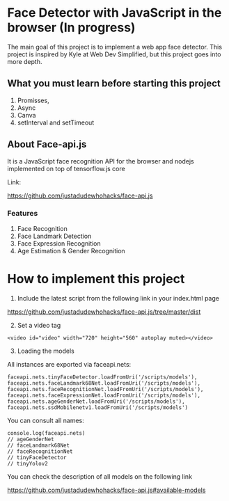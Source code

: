 # Face Detector with JavaScript in the browser (In progress)
The main goal of this project is to implement a web app face detector. This project is inspired by Kyle at Web Dev Simplified, but this project goes into more depth.

## What you must learn before starting this project
1. Promisses,
2. Async
3. Canva
4. setInterval and setTimeout

## About Face-api.js

It is a JavaScript face recognition API for the browser and nodejs implemented on top of tensorflow.js core

Link:

https://github.com/justadudewhohacks/face-api.js

### Features
1. Face Recognition
2. Face Landmark Detection
3. Face Expression Recognition
4. Age Estimation & Gender Recognition

# How to implement this project
1. Include the latest script from the following link in your index.html page

https://github.com/justadudewhohacks/face-api.js/tree/master/dist


2. Set a video tag

 ```
 <video id="video" width="720" height="560" autoplay muted></video>
 ```

3. Loading the models

All instances are exported via faceapi.nets:

```
faceapi.nets.tinyFaceDetector.loadFromUri('/scripts/models'),
faceapi.nets.faceLandmark68Net.loadFromUri('/scripts/models'),
faceapi.nets.faceRecognitionNet.loadFromUri('/scripts/models'),
faceapi.nets.faceExpressionNet.loadFromUri('/scripts/models'),
faceapi.nets.ageGenderNet.loadFromUri('/scripts/models'),
faceapi.nets.ssdMobilenetv1.loadFromUri('/scripts/models')
```
You can consult all names:

```
console.log(faceapi.nets)
// ageGenderNet
// faceLandmark68Net
// faceRecognitionNet
// tinyFaceDetector
// tinyYolov2
```

You can check the description of all models on the following link

https://github.com/justadudewhohacks/face-api.js#available-models



